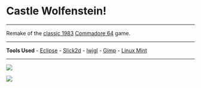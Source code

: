 **Castle Wolfenstein!**
===================
----------


Remake of the [classic 1983](https://en.wikipedia.org/wiki/Castle_Wolfenstein) [Commadore 64](https://en.wikipedia.org/wiki/Commodore_64) game.

----------
 <i class="icon-upload"></i> **Tools Used**
	 - [Eclipse](http://eclipse.org/) 
	 - [Slick2d](http://slick.ninjacave.com/)
	 - [lwjgl](http://www.lwjgl.org/)
	 - [Gimp](http://www.gimp.org)
	 - [Linux Mint](http://www.linuxmint.com)
	 

----------


![](https://images.duckduckgo.com/iu/?u=http%3A%2F%2Fe-biznes.pl%2F3%2Fwp-content%2Fuploads%2F2011%2F04%2Fc64_3-490x302.png&f=1)

![](https://images.duckduckgo.com/iu/?u=http%3A%2F%2Ffarm4.staticflickr.com%2F3074%2F3016344784_12810f584a_z.jpg%3Fzz%3D1&f=1)
